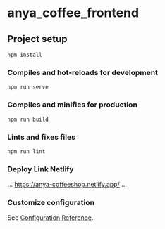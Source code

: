 # anya_coffee_frontend

## Project setup
```
npm install
```

### Compiles and hot-reloads for development
```
npm run serve
```

### Compiles and minifies for production
```
npm run build
```

### Lints and fixes files
```
npm run lint
```
### Deploy Link Netlify
...
https://anya-coffeeshop.netlify.app/
...
### Customize configuration
See [Configuration Reference](https://cli.vuejs.org/config/).
